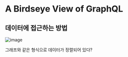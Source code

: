 # A Birdseye View of GraphQL

## 데이터에 접근하는 방법

![image](https://user-images.githubusercontent.com/40619551/66798645-a2883f80-ef49-11e9-9ca3-b49910227376.png)

그래프와 같은 형식으로 데이터가 정렬되어 있다?

